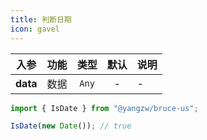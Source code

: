 ```yaml
---
title: 判断日期
icon: gavel
---
```


入参|功能|类型|默认|说明
:-:|:-:|:-:|:-:|-
**data**|数据|`Any`|-|-

```js
import { IsDate } from "@yangzw/bruce-us";

IsDate(new Date()); // true
```